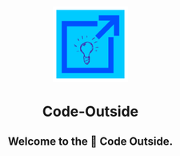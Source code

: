 <p align="center">
  <a href="#">
    <img width="150px" src="Code-Outside-Logo.png">
  </a>
</p>
<h1 align="center">Code-Outside</h1>
<h2 align="center">Welcome to the 👋 Code Outside.</h2>
